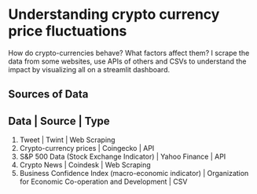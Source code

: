 # Understanding crypto currency price fluctuations
How do crypto-currencies behave? What factors affect them? I scrape the data from some websites, use APIs of others and CSVs to understand the impact by visualizing all on a streamlit dashboard.

## Sources of Data
Data | Source | Type
---------------------
1. Tweet | Twint | Web Scraping
2. Crypto-currency prices | Coingecko | API
3. S&P 500 Data (Stock Exchange Indicator) | Yahoo Finance | API
4. Crypto News | Coindesk | Web Scraping
5. Business Confidence Index (macro-economic indicator) | Organization for Economic Co-operation and Development | CSV

